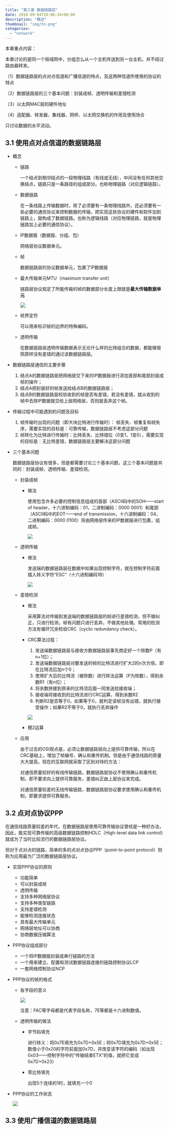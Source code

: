 ```yaml
---
title: "第三章 数据链路层"
date: 2018-09-04T10:06:34+08:00
description: "概述"
thumbnail: "img/tn.png"
categories:
  - "network"
---
```


本章重点内容：

本章讨论的是同一个局域网中，分组怎么从一个主机传送到另一台主机，并不经过路由器转发。

（1）数据链路层的点对点信道和广播信道的特点，及这两种信道所使用的协议的特点

（2）数据链路层的三个基本问题：封装成帧、透明传输和差错检测

（3）以太网MAC层的硬件地址

（4）适配器、转发器、集线器、网桥、以太网交换机的作用及使用场合

只讨论数据的水平流动。

## 3.1 使用点对点信道的数据链路层

- 概念

  - 链路

    一个结点到相邻结点的一段物理线路（有线或无线），中间没有任何其他交换结点，链路只是一条路径的组成部分。也称物理链路（对应逻辑链路）。

  - 数据链路

    在一条线路上传输数据时，除了必须要有一条物理线路外，还必须要有一些必要的通信协议来控制数据的传输，把实现这些协议的硬件和软件加到链路上，就构成了数据链路。也称为逻辑线路（对应物理链路，就是物理链路加上必要的通信协议）。

  - IP数据报（数据报、分组、包）

    网络层协议数据单元。

  - 帧

    数据链路层的协议数据单元，包裹了IP数据报

  - 最大传输单元MTU（maximum transfer unit）

    链路层协议规定了所能传输的帧的数据部分长度上限就是**最大传输数据单元**

    ![](https://github.com/zeanzai/Computer-Science-Study-Note/blob/master/computer-network/image/3-4.png)

  - 帧界定符

    可以用来标识帧的边界的特殊编码。

  - 透明传输

    在数据链路层透明传输数据表示无论什么样的比特组合的数据，都能够按照原样没有差错的通过该数据链路层。

- 数据链路层通信的主要步骤

  1. 结点A的数据链路层把网络层交下来的IP数据报进行添加首部和尾部封装成帧的操作；
  2. 结点A把封装好的帧发送给结点B的数据链路层；
  3. 结点B的数据链路层校验收到的帧是否有差错，若没有差错，就从收到的帧中去除IP数据报交给上层网络层，否则就丢弃这个帧。

- 传输过程中可能遇到的问题及目标

  1. 帧传输时出现的问题（即大块比特进行传输时）： 帧丢失、帧重复和帧失序，需要实现的目标是：可靠传输，数据链路层不考虑这部分问题
  2. 帧转化为比特进行传输时：比特丢失、比特错位（0变1，1变0），需要实现的目标是：无比特差错，数据链路层主要解决这部分问题

- 三个基本问题

  数据链路层协议有很多，但是都需要讨论三个基本问题，这三个基本问题是共同的：封装成帧、透明传输、差错检测。

  - 封装成帧

    - 做法

      使用包含许多必要的控制信息组成的首部（ASCII码中的SOH——start of header，十六进制编码：01，二进制编码：0000 0001）和尾部（ASCII码中的EOT——end of transmission，十六进制编码：04，二进制编码：0000 0100）将由网络层传来的IP数据报进行包裹，组成帧。

      ![](https://github.com/zeanzai/Computer-Science-Study-Note/blob/master/computer-network/image/3-5.png)

  - 透明传输

    - 做法

      发送端的数据链路层在数据中如果出现控制字符，就在控制字符前面插入转义字符“ESC”（十六进制编码1B）

      ![](https://github.com/zeanzai/Computer-Science-Study-Note/blob/master/computer-network/image/3-7.png)

  - 差错检测

    - 做法

      采用算法对传输到发送端的数据链路层的帧进行差错检测，但不做纠正，只进行检测，帧有问题只进行丢弃，不做其他处理。常用的检测方法有循环冗余检验CRC（cyclic redundancy check）。

    - CRC算法过程：

      1. 发送端数据链路层与接收方数据链路层事先商定好一个除数P（有n+1位）；
      2. 发送端数据链路层对要发送的帧的比特流进行扩大2的n次方倍，即在比特流后加n个0；
      3. 使用扩大后的比特流（被除数）进行除法运算（P为除数），得到余数R1（有n位）；
      4. 将余数拼接到原来的比特流后面一同发送给接收端；
      5. 接收端将接收到的比特流进行CRC运算，得到余数R2
      6. 判断R2是否等于0，如果等于0，就判定该帧没有出错，就执行接受操作；如果R2不等于0，就执行丢弃操作

      ![](https://github.com/zeanzai/Computer-Science-Study-Note/blob/master/computer-network/image/3-8.png)

    - 模2运算

  - 应用

    由于过去的OSI观点是，必须让数据链路层向上提供可靠传输，所以在CRC基础上，增加了帧编号、确认和重传机制。但是由于通信线路的质量大大提高，现在的互联网就采取了区别对待的方法：

    对通信质量较好的有线传输链路，数据链路层协议不使用确认和重传机制，即不要求向上提供可靠服务，差错纠正由上层协议来完成。

    对通信质量较差的无线传输链路，数据链路层协议要求使用确认和重传机制，即要求提供可靠服务。

## 3.2 点对点协议PPP

在通信线路质量较差的年代，在数据链路层使用可靠传输协议曾经是一种好办法，因此，能实现可靠传输的高级数据链路控制HDLC（High-level data link control）就成为了当时比较流行的数据链路层协议。

但对于点对点的链路，简单的多的点对点协议PPP（point-to-point protocol）则称为应用最为广泛的数据链路层协议。

- 实现PPP协议的原则

  - 功能简单
  - 可以封装成帧
  - 透明传输
  - 支持多种网络层协议
  - 支持多种类型链路
  - 支持差错检测
  - 能够检测连接状态
  - 具有最大传输单元
  - 网络层地址可以协商
  - 协商数据压缩算法

- PPP协议组成部分

  - 一个将IP数据报封装成串行链路的方法
  - 一个用来建立、配置和测试数据链路连接的链路控制协议LCP
  - 一套网络控制协议NCP

- PPP协议的帧的格式

  - 各字段的意义

    ![](https://github.com/zeanzai/Computer-Science-Study-Note/blob/master/computer-network/image/3-10.png)

    注意：FAC等字母都是代表字段名称，7E等都是十六进制数值。

  - 透明传输的做法

    - 字节码填充

      进行转义：将0x7E填充为0x7D+0x5E；将0x7D填充为0x7D+0x5E；数值小于0x20的字符前面加0x7D，并改变该字符的编码（如出现0x03——控制字符中的“传输结束ETX”的值，就把它变成0x7D+0x23）

    - 零比特填充

      出现5个连续的1时，就填充一个0

- PPP协议的工作状态

  ![](https://github.com/zeanzai/Computer-Science-Study-Note/blob/master/computer-network/image/3-12.png)

## 3.3 使用广播信道的数据链路层
